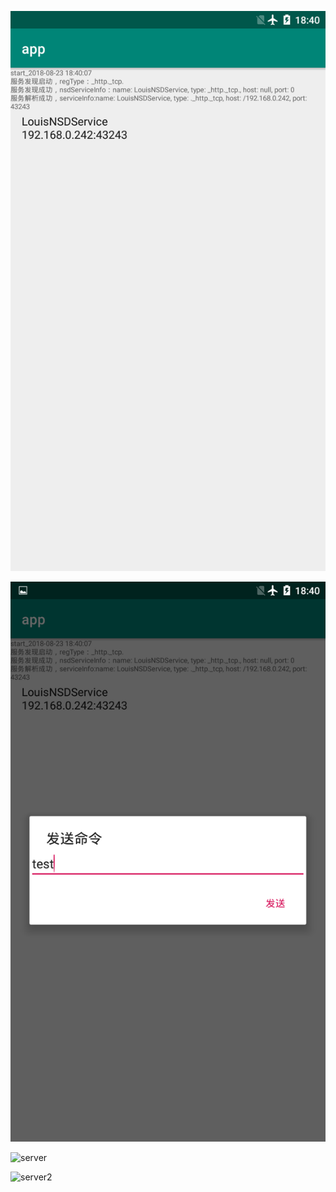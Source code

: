 
![client](https://raw.githubusercontent.com/louisgeek/MyNSD/master/screenshot/client.png)

![client2](https://raw.githubusercontent.com/louisgeek/MyNSD/master/screenshot/client2.png)

![server](https://raw.githubusercontent.com/louisgeek/MyNSD/master/screenshot/server.png)

![server2](https://raw.githubusercontent.com/louisgeek/MyNSD/master/screenshot/server2.png)


